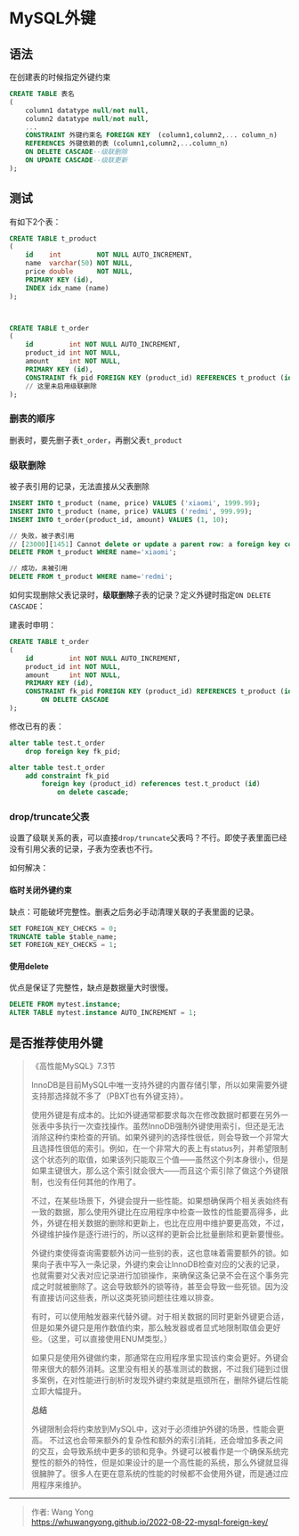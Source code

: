 # MySQL外键


## 语法

在创建表的时候指定外键约束

```sql
CREATE TABLE 表名
(
    column1 datatype null/not null,
    column2 datatype null/not null,
    ...
    CONSTRAINT 外键约束名 FOREIGN KEY  (column1,column2,... column_n) 
    REFERENCES 外键依赖的表 (column1,column2,...column_n)
    ON DELETE CASCADE--级联删除
    ON UPDATE CASCADE--级联更新
);
```

## 测试

有如下2个表：

```sql
CREATE TABLE t_product
(
    id    int         NOT NULL AUTO_INCREMENT,
    name  varchar(50) NOT NULL,
    price double      NOT NULL,
    PRIMARY KEY (id),
    INDEX idx_name (name)
);



CREATE TABLE t_order
(
    id         int NOT NULL AUTO_INCREMENT,
    product_id int NOT NULL,
    amount     int NOT NULL,
    PRIMARY KEY (id),
    CONSTRAINT fk_pid FOREIGN KEY (product_id) REFERENCES t_product (id)
    // 这里未启用级联删除
);
```

### 删表的顺序

删表时，要先删子表`t_order`，再删父表`t_product`

### 级联删除

被子表引用的记录，无法直接从父表删除

```sql
INSERT INTO t_product (name, price) VALUES ('xiaomi', 1999.99);
INSERT INTO t_product (name, price) VALUES ('redmi', 999.99);
INSERT INTO t_order(product_id, amount) VALUES (1, 10);

// 失败，被子表引用
// [23000][1451] Cannot delete or update a parent row: a foreign key constraint fails
DELETE FROM t_product WHERE name='xiaomi';

// 成功，未被引用
DELETE FROM t_product WHERE name='redmi';
```

如何实现删除父表记录时，**级联删除**子表的记录？定义外键时指定`ON DELETE CASCADE`：

建表时申明：

```sql
CREATE TABLE t_order
(
    id         int NOT NULL AUTO_INCREMENT,
    product_id int NOT NULL,
    amount     int NOT NULL,
    PRIMARY KEY (id),
    CONSTRAINT fk_pid FOREIGN KEY (product_id) REFERENCES t_product (id) 
        ON DELETE CASCADE
);
```

修改已有的表：

```sql
alter table test.t_order
    drop foreign key fk_pid;

alter table test.t_order
    add constraint fk_pid
        foreign key (product_id) references test.t_product (id)
            on delete cascade;

```

### drop/truncate父表

设置了级联关系的表，可以直接`drop/truncate`父表吗？不行。即使子表里面已经没有引用父表的记录，子表为空表也不行。

如何解决：

#### 临时关闭外键约束

缺点：可能破坏完整性。删表之后务必手动清理关联的子表里面的记录。

```sql
SET FOREIGN_KEY_CHECKS = 0; 
TRUNCATE table $table_name; 
SET FOREIGN_KEY_CHECKS = 1;
```

#### 使用delete

优点是保证了完整性，缺点是数据量大时很慢。

```sql
DELETE FROM mytest.instance;
ALTER TABLE mytest.instance AUTO_INCREMENT = 1;
```

## 是否推荐使用外键

> 《高性能MySQL》7.3节
>
> InnoDB是目前MySQL中唯一支持外键的内置存储引擎，所以如果需要外键支持那选择就不多了（PBXT也有外键支持）。
>
> 使用外键是有成本的。比如外键通常都要求每次在修改数据时都要在另外一张表中多执行一次查找操作。虽然InnoDB强制外键使用索引，但还是无法消除这种约束检查的开销。如果外键列的选择性很低，则会导致一个非常大且选择性很低的索引。例如，在一个非常大的表上有status列，并希望限制这个状态列的取值，如果该列只能取三个值——虽然这个列本身很小，但是如果主键很大，那么这个索引就会很大——而且这个索引除了做这个外键限制，也没有任何其他的作用了。
>
> 不过，在某些场景下，外键会提升一些性能。如果想确保两个相关表始终有一致的数据，那么使用外键比在应用程序中检查一致性的性能要高得多，此外，外键在相关数据的删除和更新上，也比在应用中维护要更高效，不过，外键维护操作是逐行进行的，所以这样的更新会比批量删除和更新要慢些。
>
> 外键约束使得查询需要额外访问一些别的表，这也意味着需要额外的锁。如果向子表中写入一条记录，外键约束会让InnoDB检查对应的父表的记录，也就需要对父表对应记录进行加锁操作，来确保这条记录不会在这个事务完成之时就被删除了。这会导致额外的锁等待，甚至会导致一些死锁。因为没有直接访问这些表，所以这类死锁问题往往难以排查。
>
> 有时，可以使用触发器来代替外键。对于相关数据的同时更新外键更合适，但是如果外键只是用作数值约束，那么触发器或者显式地限制取值会更好些。（这里，可以直接使用ENUM类型。）
>
> 如果只是使用外键做约束，那通常在应用程序里实现该约束会更好。外键会带来很大的额外消耗。这里没有相关的基准测试的数据，不过我们碰到过很多案例，在对性能进行剖析时发现外键约束就是瓶颈所在，删除外键后性能立即大幅提升。
>
> **总结**
>
> 外键限制会将约束放到MySQL中，这对于必须维护外键的场景，性能会更高。
> 不过这也会带来额外的复杂性和额外的索引消耗，还会增加多表之间的交互，会导致系统中更多的锁和竞争。外键可以被看作是一个确保系统完整性的额外的特性，但是如果设计的是一个高性能的系统，那么外键就显得很臃肿了。很多人在更在意系统的性能的时候都不会使用外键，而是通过应用程序来维护。

---

> 作者: Wang Yong  
> https://whuwangyong.github.io/2022-08-22-mysql-foreign-key/
